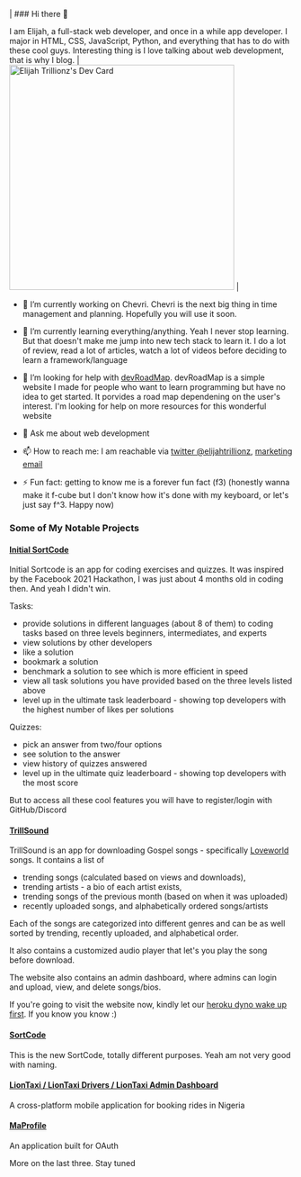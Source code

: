 | ### Hi there 👋 

I am Elijah, a full-stack web developer, and once in a while app developer. I major in HTML, CSS, JavaScript, Python, and everything that has to do with these cool guys. Interesting thing is I love talking about web development, that is why I blog. | <a href="https://app.daily.dev/elijahtrillionz"><img src="https://api.daily.dev/devcards/1e82f983d632449cb917301ce2959d07.png?r=zr7" width="400" alt="Elijah Trillionz's Dev Card"/></a> |


- 🔭 I’m currently working on Chevri. Chevri is the next big thing in time management and planning. Hopefully you will use it soon.

- 🌱 I’m currently learning everything/anything. Yeah I never stop learning. But that doesn't make me jump into new tech stack to learn it. I do a lot of review, read a lot of articles, watch a lot of videos before deciding to learn a framework/language

- 🤔 I’m looking for help with [devRoadMap](https://devroadmap.vercel.app). devRoadMap is a simple website I made for people who want to learn programming but have no idea to get started. It porvides a road map dependening on the user's interest. I'm looking for help on more resources for this wonderful website

- 💬 Ask me about web development

- 📫 How to reach me: I am reachable via [twitter @elijahtrillionz](https://twitter.com/elijahtrillionz), [marketing email](mailto:onlinedailyblog@gmail.com)

- ⚡ Fun fact: getting to know me is a forever fun fact (f3) (honestly wanna make it f-cube but I don't know how it's done with my keyboard, or let's just say f^3. Happy now)

### Some of My Notable Projects

#### [Initial SortCode](https://initial-sortcode.vercel.app/)

Initial Sortcode is an app for coding exercises and quizzes. It was inspired by the Facebook 2021 Hackathon, I was just about 4 months old in coding then. And yeah I didn't win.

Tasks:

- provide solutions in different languages (about 8 of them) to coding tasks based on three levels beginners, intermediates, and experts
- view solutions by other developers
- like a solution
- bookmark a solution
- benchmark a solution to see which is more efficient in speed
- view all task solutions you have provided based on the three levels listed above
- level up in the ultimate task leaderboard - showing top developers with the highest number of likes per solutions

Quizzes:

- pick an answer from two/four options
- see solution to the answer
- view history of quizzes answered
- level up in the ultimate quiz leaderboard - showing top developers with the most score

But to access all these cool features you will have to register/login with GitHub/Discord

#### [TrillSound](https://trillsound.vercel.app/)

TrillSound is an app for downloading Gospel songs - specifically [Loveworld](pastorchrisonline.org) songs. It contains a list of 

- trending songs (calculated based on views and downloads), 
- trending artists - a bio of each artist exists, 
- trending songs of the previous month (based on when it was uploaded)
- recently uploaded songs, and alphabetically ordered songs/artists

Each of the songs are categorized into different genres and can be as well sorted by trending, recently uploaded, and alphabetical order.

It also contains a customized audio player that let's you play the song before download.

The website also contains an admin dashboard, where admins can login and upload, view, and delete songs/bios.

If you're going to visit the website now, kindly let our [heroku dyno wake up first](https://dev.to/elijahtrillionz/your-heroku-app-is-slow-to-load-because-of-this-4lep). If you know you know :)

#### [SortCode](https://sortcode.vercel.app/)

This is the new SortCode, totally different purposes. Yeah am not very good with naming.

#### [LionTaxi / LionTaxi Drivers / LionTaxi Admin Dashboard](https://liontaxi.vercel.app/)

A cross-platform mobile application for booking rides in Nigeria

#### [MaProfile](https://maprofile-vercel.vercel.app/)

An application built for OAuth

More on the last three. Stay tuned
